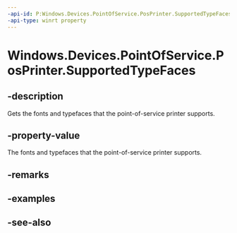 ```yaml
---
-api-id: P:Windows.Devices.PointOfService.PosPrinter.SupportedTypeFaces
-api-type: winrt property
---
```


<!-- Property syntax
public Windows.Foundation.Collections.IVectorView<string> SupportedTypeFaces { get; }
-->

# Windows.Devices.PointOfService.PosPrinter.SupportedTypeFaces

## -description
Gets the fonts and typefaces that the point-of-service printer supports.

## -property-value
The fonts and typefaces that the point-of-service printer supports.

## -remarks

## -examples

## -see-also
